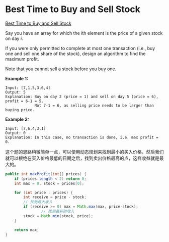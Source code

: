 
# Best Time to Buy and Sell Stock

[Best Time to Buy and Sell Stock](https://leetcode.com/problems/best-time-to-buy-and-sell-stock/)

Say you have an array for which the *i*th element is the price of a given stock on day *i*.

If you were only permitted to complete at most one transaction (i.e., buy one and sell one share of the stock), design an algorithm to find the maximum profit.

Note that you cannot sell a stock before you buy one.

**Example 1:**

```
Input: [7,1,5,3,6,4]
Output: 5
Explanation: Buy on day 2 (price = 1) and sell on day 5 (price = 6), profit = 6-1 = 5.
             Not 7-1 = 6, as selling price needs to be larger than buying price.
```

**Example 2:**

```
Input: [7,6,4,3,1]
Output: 0
Explanation: In this case, no transaction is done, i.e. max profit = 0.
```

这个题的思路稍微简单一点，可以使用动态规划来找到最小的买入价格，然后我们就可以根绝在买入价格最低的日期之后，找到卖出价格最高的点，这样收益就是最大的。

```java
public int maxProfit(int[] prices) {
    if (prices.length < 2) return 0;
    int max = 0, stock = prices[0];

    for (int price : prices) {
        int receive = price - stock;
      	// 找到最大收入
        if (receive >= 0) max = Math.max(max, price-stock);
				// 找到最新的收入
        stock = Math.min(stock, price);
    }

    return max;
}
```